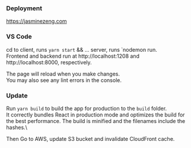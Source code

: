 ### Deployment

https://jasminezeng.com

### VS Code
cd to client, runs `yarn start` && ... server, runs `nodemon run. \
Frontend and backend run at http://localhost:1208 and http://localhost:8000, respectively.

The page will reload when you make changes.\
You may also see any lint errors in the console.

### Update

Run `yarn build` to build the app for production to the `build` folder.\
It correctly bundles React in production mode and optimizes the build for the best performance.
The build is minified and the filenames include the hashes.\

Then Go to AWS, update S3 bucket and invalidate CloudFront cache.
